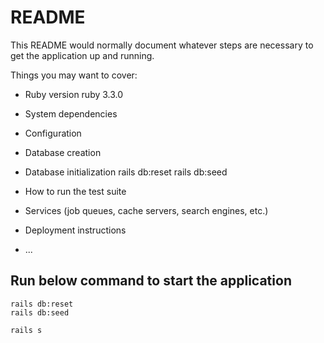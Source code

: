 # README

This README would normally document whatever steps are necessary to get the
application up and running.

Things you may want to cover:

- Ruby version
  ruby 3.3.0
- System dependencies

- Configuration

- Database creation

- Database initialization
  rails db:reset
  rails db:seed
- How to run the test suite

- Services (job queues, cache servers, search engines, etc.)

- Deployment instructions

- ...

## Run below command to start the application

```
rails db:reset
rails db:seed
```

```
rails s
```
